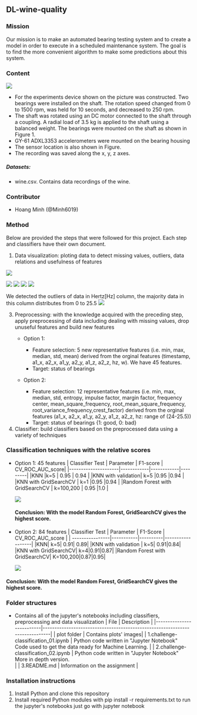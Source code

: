 ## DL-wine-quality

### Mission
Our mission is to make an automated bearing testing system and to create a model in order to execute in a scheduled maintenance system. 
The goal is to find the more convenient algorithm to make some predictions about this system. 

### Content
![](https://i.postimg.cc/gkgJGTnj/1.jpg)
 - For the experiments device shown on the picture was constructed. Two bearings were installed on the shaft. The rotation speed changed from 0 to 1500 rpm, was held for 10 seconds, and decreased to 250 rpm. 
 - The shaft was rotated using an DC motor connected to the shaft through a coupling. A radial load of 3.5 kg is applied to the shaft using a balanced weight.
The bearings were mounted on the shaft as shown in Figure 1. 
- GY-61 ADXL3353 accelerometers were mounted on the bearing housing 
- The sensor location is also shown in Figure. 
- The recording was saved along the x, y, z axes.
##### Datasets: 
   - wine.csv. Contains data recordings of the wine.
  
### Contributor
* Hoang Minh (@Minh6019)

### Method
Below are provided the steps that were followed for this project. Each step and classifiers have their own document.

 1. Data visualization: ploting data to detect missing values, outliers, data relations and usefulness of features

![](plot/Distribution_vibration.png)

![](plot/acceleration_x.png)
![](plot/acceleration_y.png)
![](plot/acceleration_z.png)
![](plot/time_distribution.png)

We detected the outliers of data in Hertz[Hz] column, the majority data in this column distributes from 0 to 25.5
![](plot/boxplot_hert.png)


 3. Preprocessing: with the knowledge acquired with the preceding step, apply preprocessing of data including dealing with missing values, drop unuseful features and build new features
    - Option 1: 
         - Feature selection: 5 new representative features (i.e. min, max, median, std, mean) derived from the orginal features (timestamp, a1_x, a2_x, a1_y, a2_y, a1_z, a2_z, hz, w). We have 45 features.  
         - Target: status of bearings
  
    - Option 2: 
         - Feature selection: 12 representative features (i.e. min, max, median, std, entropy, impulse factor, margin factor, frequency center, mean_square_frequency, root_mean_square_frequency, root_variance_frequency,crest_factor) derived from the orginal features (a1_x, a2_x, a1_y, a2_y, a1_z, a2_z,  hz: range of (24-25.5))
         - Target: status of bearings {1: good, 0: bad}
 3. Classifier: build classifiers based on the preprocessed data using a variety of techniques

### Classification techniques with the relative scores
- Option 1: 45 features
  | Classifier	Test     | Parameter  | F1-score  | CV_ROC_AUC_score|
  |---------------------|------------|------------|---------|
  |KNN	|k=5	| 0.95 	| 0.94	|
  |KNN with validation|	k=5	|0.95 |0.94 |
  |KNN with GridSearchCV	| k=1	|0.95	|0.94 |
  |Random Forest with GridSearchCV	| k=100,200	| 0.95	|1.0 |
  
  ![](plot/KNN_validation.png)
  
  #### Conclusion: With the model Random Forest, GridSearchCV gives the highest score.

- Option 2: 84 features
  | Classifier Test | Parameter | F1-Score | CV_ROC_AUC_score |
  | ----------------|-----------|----------|------------------|
  |KNN| k=5| 0.91| 0.89|
  |KNN with validation | k=5| 0.91|0.84|
  |KNN with GridSearchCV| k=4|0.91|0.87|
  |Random Forest with GridSearchCV| K=100,200|0.87|0.95|

   ![](plot/Knn_plot.png)

#### Conclusion: With the model Random Forest, GridSearchCV gives the highest score. 
  

### Folder structures
* Contains all of the jupyter's notebooks including classifiers, preprocessing and data visualization
  | File                     | Description                                                                 |
  |--------------------------|-----------------------------------------------------------------------------|
  | plot folder            | Contains plots' images|
  | 1.challenge-classification_01.ipynb   | Python code written in "Jupyter Notebook"  <br>Code used to get the data ready for Machine Learning.  |
  | 2.challenge-classification_02.ipynb | Python code written in "Jupyter Notebook" <br>More in depth version. <br>|
  | 3.README.md           | Information on the assignment                   |  

### Installation instructions
1. Install Python and clone this repository
2. Install required Python modules with pip install -r requirements.txt
to run the jupyter's notebooks just go with jupyter notebook
